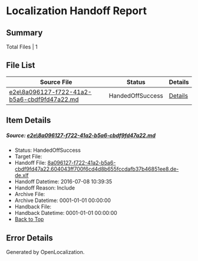 # <a name='report-top'></a> Localization Handoff Report

## Summary
 Total Files | 1

## File List
 Source File | Status | Details 
 ----------- | ------ | ------- 
 [e2e\8a096127-f722-41a2-b5a6-cbdf9fd47a22.md](https://github.com/OpenLocalizationTestOrg/oltest/blob/ea80b5cc82671919b1b835c774d139318a0eb4df/e2e/8a096127-f722-41a2-b5a6-cbdf9fd47a22.md) | HandedOffSuccess | [Details](#e4505ac2c3c5257e46e9bdddc41e803b4869a7194)

## Item Details
##### <a name='e4505ac2c3c5257e46e9bdddc41e803b4869a7194'></a> Source: [e2e\8a096127-f722-41a2-b5a6-cbdf9fd47a22.md](https://github.com/OpenLocalizationTestOrg/oltest/blob/ea80b5cc82671919b1b835c774d139318a0eb4df/e2e/8a096127-f722-41a2-b5a6-cbdf9fd47a22.md)
* Status: HandedOffSuccess
* Target File: 
* Handoff File: [8a096127-f722-41a2-b5a6-cbdf9fd47a22.604043ff700f6cd4d8b655fccdafb37b46851ee8.de-de.xlf](https://github.com/OpenLocalizationTestOrg/olhandoff-e2e/blob/2f3e3369ada6f0e54d3dc0e0a55e0837b636a983/ol-handoff/OpenLocalizationTestOrg/oltest-dede-fly/ci/ht/8a096127-f722-41a2-b5a6-cbdf9fd47a22.604043ff700f6cd4d8b655fccdafb37b46851ee8.de-de.xlf)
* Handoff Datetime: 2016-07-08 10:39:35
* Handoff Reason: Include
* Archive File: 
* Archive Datetime: 0001-01-01 00:00:00
* Handback File: 
* Handback Datetime: 0001-01-01 00:00:00
* [Back to Top](#report-top)


## Error Details

Generated by OpenLocalization.
